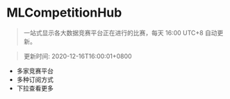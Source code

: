 # MLCompetitionHub

> 一站式显示各大数据竞赛平台正在进行的比赛，每天 16:00 UTC+8 自动更新。
  
> 更新时间: 2020-12-16T16:00:01+0800 

* 多家竞赛平台
* 多种订阅方式
* 下拉查看更多